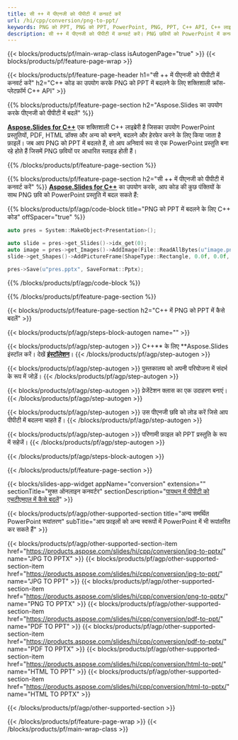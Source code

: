 ```yaml
---
title: सी ++ में पीएनजी को पीपीटी में कनवर्ट करें
url: /hi/cpp/conversion/png-to-ppt/
keywords: PNG को PPT, PNG को PPT, PowerPoint, PNG, PPT, C++ API, C++ लाइब्रेरी में कनवर्ट करें
description: सी ++ में पीएनजी को पीपीटी में कनवर्ट करें। PNG छवियों को PowerPoint में कनवर्ट करने के लिए C++ लाइब्रेरी API का उपयोग करें
---
```


{{< blocks/products/pf/main-wrap-class isAutogenPage="true" >}}
{{< blocks/products/pf/feature-page-wrap >}}

{{< blocks/products/pf/feature-page-header h1="सी ++ में पीएनजी को पीपीटी में कनवर्ट करें" h2="C++ कोड का उपयोग करके PNG को PPT में बदलने के लिए शक्तिशाली क्रॉस-प्लेटफ़ॉर्म C++ API" >}}

{{% blocks/products/pf/feature-page-section h2="Aspose.Slides का उपयोग करके पीएनजी को पीपीटी में बदलें" %}}

[**Aspose.Slides for C++**](https://products.aspose.com/slides/hi/cpp/) एक शक्तिशाली C++ लाइब्रेरी है जिसका उपयोग PowerPoint प्रस्तुतियों, PDF, HTML डॉक्स और अन्य को बनाने, बदलने और हेरफेर करने के लिए किया जाता है फ़ाइलें। जब आप PNG को PPT में बदलते हैं, तो आप अनिवार्य रूप से एक PowerPoint प्रस्तुति बना रहे होते हैं जिसमें PNG छवियों पर आधारित स्लाइड होती हैं।

{{% /blocks/products/pf/feature-page-section %}}


{{% blocks/products/pf/feature-page-section  h2="सी ++ में पीएनजी को पीपीटी में कनवर्ट करें" %}}
[**Aspose.Slides for C++**](https://products.aspose.com/slides/hi/cpp/) का उपयोग करके, आप कोड की कुछ पंक्तियों के साथ PNG छवि को PowerPoint प्रस्तुति में बदल सकते हैं:

{{% blocks/products/pf/agp/code-block title="PNG को PPT में बदलने के लिए C++ कोड" offSpacer="true" %}}
```cpp
auto pres = System::MakeObject<Presentation>();

auto slide = pres->get_Slides()->idx_get(0);
auto image = pres->get_Images()->AddImage(File::ReadAllBytes(u"image.png"));
slide->get_Shapes()->AddPictureFrame(ShapeType::Rectangle, 0.0f, 0.0f, 720.0f, 540.0f, image);

pres->Save(u"pres.pptx", SaveFormat::Pptx);
```
{{% /blocks/products/pf/agp/code-block %}}

{{% /blocks/products/pf/feature-page-section %}}




{{< blocks/products/pf/feature-page-section  h2="C++ में PNG को PPT में कैसे बदलें" >}}


{{< blocks/products/pf/agp/steps-block-autogen name="" >}}


{{< blocks/products/pf/agp/step-autogen >}}
C++** के लिए **Aspose.Slides इंस्टॉल करें। देखें [**इंस्टॉलेशन**](https://docs.aspose.com/slides/cpp/installation/)।
{{< /blocks/products/pf/agp/step-autogen >}}

{{< blocks/products/pf/agp/step-autogen >}}
पुस्तकालय को अपनी परियोजना में संदर्भ के रूप में जोड़ें।
{{< /blocks/products/pf/agp/step-autogen >}}

{{< blocks/products/pf/agp/step-autogen >}}
प्रेजेंटेशन क्लास का एक उदाहरण बनाएं।
{{< /blocks/products/pf/agp/step-autogen >}}

{{< blocks/products/pf/agp/step-autogen >}}
उस पीएनजी छवि को लोड करें जिसे आप पीपीटी में बदलना चाहते हैं।
{{< /blocks/products/pf/agp/step-autogen >}}

{{< blocks/products/pf/agp/step-autogen >}}
परिणामी फ़ाइल को PPT प्रस्तुति के रूप में सहेजें।
{{< /blocks/products/pf/agp/step-autogen >}}


{{< /blocks/products/pf/agp/steps-block-autogen >}}


{{< /blocks/products/pf/feature-page-section >}}




{{< blocks/slides-app-widget  appName="conversion" extension="" sectionTitle="मुफ्त ऑनलाइन कनवर्टर" sectionDescription="[पायथन में पीपीटी को एचटीएमएल में कैसे बदलें](https://products.aspose.com/slides/hi/en/python-net/conversion/ppt-to-html/)" >}}

{{< blocks/products/pf/agp/other-supported-section title="अन्य समर्थित PowerPoint रूपांतरण" subTitle="आप फ़ाइलों को अन्य स्वरूपों में PowerPoint में भी रूपांतरित कर सकते हैं" >}}

{{< blocks/products/pf/agp/other-supported-section-item href="https://products.aspose.com/slides/hi/cpp/conversion/jpg-to-pptx/" name="JPG TO PPTX" >}}
{{< blocks/products/pf/agp/other-supported-section-item href="https://products.aspose.com/slides/hi/cpp/conversion/jpg-to-ppt/" name="JPG TO PPT" >}}
{{< blocks/products/pf/agp/other-supported-section-item href="https://products.aspose.com/slides/hi/cpp/conversion/png-to-pptx/" name="PNG TO PPTX" >}}
{{< blocks/products/pf/agp/other-supported-section-item href="https://products.aspose.com/slides/hi/cpp/conversion/pdf-to-ppt/" name="PDF TO PPT" >}}
{{< blocks/products/pf/agp/other-supported-section-item href="https://products.aspose.com/slides/hi/cpp/conversion/pdf-to-pptx/" name="PDF TO PPTX" >}}
{{< blocks/products/pf/agp/other-supported-section-item href="https://products.aspose.com/slides/hi/cpp/conversion/html-to-ppt/" name="HTML TO PPT" >}}
{{< blocks/products/pf/agp/other-supported-section-item href="https://products.aspose.com/slides/hi/cpp/conversion/html-to-pptx/" name="HTML TO PPTX" >}}


{{< /blocks/products/pf/agp/other-supported-section >}}

{{< /blocks/products/pf/feature-page-wrap >}}
{{< /blocks/products/pf/main-wrap-class >}}